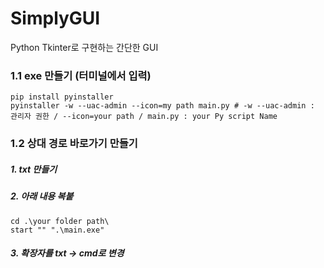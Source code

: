 # SimplyGUI
Python Tkinter로 구현하는 간단한 GUI

### 1.1 exe 만들기 (터미널에서 입력)
    pip install pyinstaller  
    pyinstaller -w --uac-admin --icon=my path main.py # -w --uac-admin : 관리자 권한 / --icon=your path / main.py : your Py script Name

### 1.2 상대 경로 바로가기 만들기
##### 1. txt 만들기
##### 2. 아래 내용 복붙
    cd .\your folder path\
    start "" ".\main.exe"
##### 3. 확장자를 txt -> cmd로 변경
